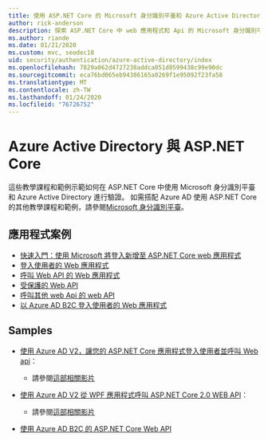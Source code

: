 ```yaml
---
title: 使用 ASP.NET Core 的 Microsoft 身分識別平臺和 Azure Active Directory
author: rick-anderson
description: 探索 ASP.NET Core 中 web 應用程式和 Api 的 Microsoft 身分識別平臺 Azure Active Directory 的驗證相關主題。
ms.author: riande
ms.date: 01/21/2020
ms.custom: mvc, seodec18
uid: security/authentication/azure-active-directory/index
ms.openlocfilehash: 7829a062d4727238addca051d0599438c99e90dc
ms.sourcegitcommit: eca76bd065eb94386165a0269f1e95092f23fa58
ms.translationtype: MT
ms.contentlocale: zh-TW
ms.lasthandoff: 01/24/2020
ms.locfileid: "76726752"
---
```

# <a name="azure-active-directory-with-aspnet-core"></a>Azure Active Directory 與 ASP.NET Core

這些教學課程和範例示範如何在 ASP.NET Core 中使用 Microsoft 身分識別平臺和 Azure Active Directory 進行驗證。 如需搭配 Azure AD 使用 ASP.NET Core 的其他教學課程和範例，請參閱[Microsoft 身分識別平臺](/azure/active-directory/develop/)。

## <a name="application-scenarios"></a>應用程式案例

* [快速入門：使用 Microsoft 將登入新增至 ASP.NET Core web 應用程式](/azure/active-directory/develop/quickstart-v2-aspnet-core-webapp)
* [登入使用者的 Web 應用程式](/azure/active-directory/develop/scenario-web-app-sign-user-overview?tabs=aspnetcore)
* [呼叫 Web API 的 Web 應用程式](/azure/active-directory/develop/scenario-web-app-call-api-overview)
* [受保護的 Web API](/azure/active-directory/develop/scenario-protected-web-api-overview)
* [呼叫其他 web Api 的 web API](/azure/active-directory/develop/scenario-web-api-call-api-overview)
* [以 Azure AD B2C 登入使用者的 Web 應用程式](xref:security/authentication/azure-ad-b2c)

## <a name="samples"></a>Samples

* [使用 Azure AD V2，讓您的 ASP.NET Core 應用程式登入使用者並呼叫 Web api](/samples/azure-samples/active-directory-aspnetcore-webapp-openidconnect-v2/enable-webapp-signin/)： 
  * 請參閱[這部相關影片](https://channel9.msdn.com/Events/Build/2018/THR5001)

* [使用 Azure AD V2 從 WPF 應用程式呼叫 ASP.NET Core 2.0 WEB API](/samples/azure-samples/active-directory-dotnet-native-aspnetcore-v2/calling-an-aspnet-core-web-api-from-a-wpf-application-using-azure-ad-v2/)： 
  * 請參閱[這部相關影片](https://channel9.msdn.com/Events/Build/2018/THR5000)

* [使用 Azure AD B2C 的 ASP.NET Core Web API](https://azure.microsoft.com/resources/samples/active-directory-b2c-dotnetcore-webapi/)
